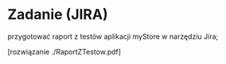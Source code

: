 # Zadanie (JIRA)
przygotować raport z testów aplikacji myStore w narzędziu Jira; 

[rozwiązanie ./RaportZTestow.pdf]